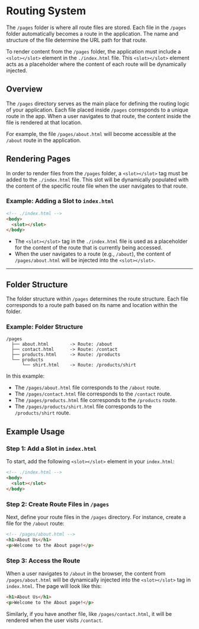 # Routing System <Badge type="tip" text="server" /> <Badge type="warning" text="client" />

The `/pages` folder is where all route files are stored. Each file in the `/pages` folder automatically becomes a route in the application. The name and structure of the file determine the URL path for that route.

To render content from the `/pages` folder, the application must include a `<slot></slot>` element in the `./index.html` file. This `<slot></slot>` element acts as a placeholder where the content of each route will be dynamically injected.

## Overview

The `/pages` directory serves as the main place for defining the routing logic of your application. Each file placed inside `/pages` corresponds to a unique route in the app. When a user navigates to that route, the content inside the file is rendered at that location.

For example, the file `/pages/about.html` will become accessible at the `/about` route in the application.

## Rendering Pages

In order to render files from the `/pages` folder, a `<slot></slot>` tag must be added to the `./index.html` file. This slot will be dynamically populated with the content of the specific route file when the user navigates to that route.

### Example: Adding a Slot to `index.html`

```html
<!-- ./index.html -->
<body>
  <slot></slot>
</body>
```

- The `<slot></slot>` tag in the `./index.html` file is used as a placeholder for the content of the route that is currently being accessed.
- When the user navigates to a route (e.g., `/about`), the content of `/pages/about.html` will be injected into the `<slot></slot>`.

---

## Folder Structure

The folder structure within `/pages` determines the route structure. Each file corresponds to a route path based on its name and location within the folder.

### Example: Folder Structure

```
/pages
  ├── about.html        -> Route: /about
  ├── contact.html      -> Route: /contact
  ├── products.html     -> Route: /products
  └── products
      └── shirt.html    -> Route: /products/shirt
```

In this example:
- The `/pages/about.html` file corresponds to the `/about` route.
- The `/pages/contact.html` file corresponds to the `/contact` route.
- The `/pages/products.html` file corresponds to the `/products` route.
- The `/pages/products/shirt.html` file corresponds to the `/products/shirt` route.

## Example Usage

### Step 1: Add a Slot in `index.html`

To start, add the following `<slot></slot>` element in your `index.html`:

```html
<!-- ./index.html -->
<body>
  <slot></slot>
</body>
```

### Step 2: Create Route Files in `/pages`

Next, define your route files in the `/pages` directory. For instance, create a file for the `/about` route:

```html
<!-- /pages/about.html -->
<h1>About Us</h1>
<p>Welcome to the About page!</p>
```

### Step 3: Access the Route

When a user navigates to `/about` in the browser, the content from `/pages/about.html` will be dynamically injected into the `<slot></slot>` tag in `index.html`. The page will look like this:

```html
<h1>About Us</h1>
<p>Welcome to the About page!</p>
```

Similarly, if you have another file, like `/pages/contact.html`, it will be rendered when the user visits `/contact`.
